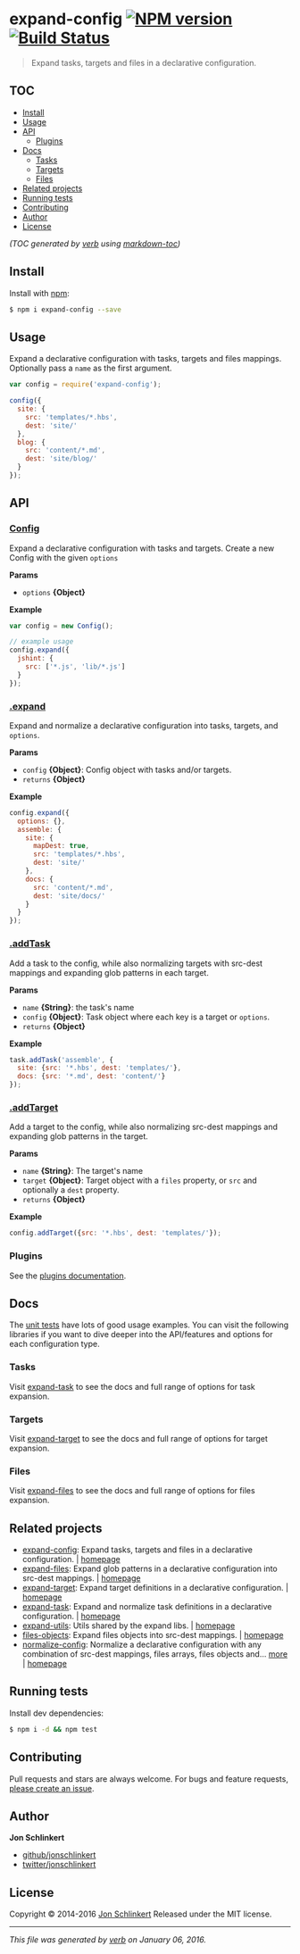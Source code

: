 # expand-config [![NPM version](https://img.shields.io/npm/v/expand-config.svg)](https://www.npmjs.com/package/expand-config) [![Build Status](https://img.shields.io/travis/jonschlinkert/expand-config.svg)](https://travis-ci.org/jonschlinkert/expand-config)

> Expand tasks, targets and files in a declarative configuration.

## TOC

- [Install](#install)
- [Usage](#usage)
- [API](#api)
  * [Plugins](#plugins)
- [Docs](#docs)
  * [Tasks](#tasks)
  * [Targets](#targets)
  * [Files](#files)
- [Related projects](#related-projects)
- [Running tests](#running-tests)
- [Contributing](#contributing)
- [Author](#author)
- [License](#license)

_(TOC generated by [verb](https://github.com/verbose/verb) using [markdown-toc](https://github.com/jonschlinkert/markdown-toc))_

## Install

Install with [npm](https://www.npmjs.com/):

```sh
$ npm i expand-config --save
```

## Usage

Expand a declarative configuration with tasks, targets and files mappings. Optionally pass a `name` as the first argument.

```js
var config = require('expand-config');

config({
  site: {
    src: 'templates/*.hbs',
    dest: 'site/'
  },
  blog: {
    src: 'content/*.md',
    dest: 'site/blog/'
  }
});
```

## API

### [Config](index.js#L27)

Expand a declarative configuration with tasks and targets. Create a new Config with the given `options`

**Params**

* `options` **{Object}**

**Example**

```js
var config = new Config();

// example usage
config.expand({
  jshint: {
    src: ['*.js', 'lib/*.js']
  }
});
```

### [.expand](index.js#L72)

Expand and normalize a declarative configuration into tasks, targets, and `options`.

**Params**

* `config` **{Object}**: Config object with tasks and/or targets.
* `returns` **{Object}**

**Example**

```js
config.expand({
  options: {},
  assemble: {
    site: {
      mapDest: true,
      src: 'templates/*.hbs',
      dest: 'site/'
    },
    docs: {
      src: 'content/*.md',
      dest: 'site/docs/'
    }
  }
});
```

### [.addTask](index.js#L111)

Add a task to the config, while also normalizing targets with src-dest mappings and expanding glob patterns in each target.

**Params**

* `name` **{String}**: the task's name
* `config` **{Object}**: Task object where each key is a target or `options`.
* `returns` **{Object}**

**Example**

```js
task.addTask('assemble', {
  site: {src: '*.hbs', dest: 'templates/'},
  docs: {src: '*.md', dest: 'content/'}
});
```

### [.addTarget](index.js#L138)

Add a target to the config, while also normalizing src-dest mappings and expanding glob patterns in the target.

**Params**

* `name` **{String}**: The target's name
* `target` **{Object}**: Target object with a `files` property, or `src` and optionally a `dest` property.
* `returns` **{Object}**

**Example**

```js
config.addTarget({src: '*.hbs', dest: 'templates/'});
```

### Plugins

See the [plugins documentation](./plugins.md).

## Docs

The [unit tests](./test/) have lots of good usage examples. You can visit the following libraries if you want to dive deeper into the API/features and options for each configuration type.

### Tasks

Visit [expand-task](https://github.com/jonschlinkert/expand-task) to see the docs and full range of options for task expansion.

### Targets

Visit [expand-target](https://github.com/jonschlinkert/expand-target) to see the docs and full range of options for target expansion.

### Files

Visit [expand-files](https://github.com/jonschlinkert/expand-files) to see the docs and full range of options for files expansion.

## Related projects

* [expand-config](https://www.npmjs.com/package/expand-config): Expand tasks, targets and files in a declarative configuration. | [homepage](https://github.com/jonschlinkert/expand-config)
* [expand-files](https://www.npmjs.com/package/expand-files): Expand glob patterns in a declarative configuration into src-dest mappings. | [homepage](https://github.com/jonschlinkert/expand-files)
* [expand-target](https://www.npmjs.com/package/expand-target): Expand target definitions in a declarative configuration. | [homepage](https://github.com/jonschlinkert/expand-target)
* [expand-task](https://www.npmjs.com/package/expand-task): Expand and normalize task definitions in a declarative configuration. | [homepage](https://github.com/jonschlinkert/expand-task)
* [expand-utils](https://www.npmjs.com/package/expand-utils): Utils shared by the expand libs. | [homepage](https://github.com/jonschlinkert/expand-utils)
* [files-objects](https://www.npmjs.com/package/files-objects): Expand files objects into src-dest mappings. | [homepage](https://github.com/jonschlinkert/files-objects)
* [normalize-config](https://www.npmjs.com/package/normalize-config): Normalize a declarative configuration with any combination of src-dest mappings, files arrays, files objects and… [more](https://www.npmjs.com/package/normalize-config) | [homepage](https://github.com/jonschlinkert/normalize-config)

## Running tests

Install dev dependencies:

```sh
$ npm i -d && npm test
```

## Contributing

Pull requests and stars are always welcome. For bugs and feature requests, [please create an issue](https://github.com/jonschlinkert/expand-config/issues/new).

## Author

**Jon Schlinkert**

* [github/jonschlinkert](https://github.com/jonschlinkert)
* [twitter/jonschlinkert](http://twitter.com/jonschlinkert)

## License

Copyright © 2014-2016 [Jon Schlinkert](https://github.com/jonschlinkert)
Released under the MIT license.

***

_This file was generated by [verb](https://github.com/verbose/verb) on January 06, 2016._